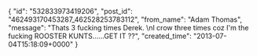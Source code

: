  {
   "id": "532833973419206",
   "post_id": "462493170453287_462528253783112",
   "from_name": "Adam Thomas",
   "message": "Thats 3 fucking times Derek. \nI crow three times coz I'm the fucking ROOSTER KUNTS......GET IT ??",
   "created_time": "2013-07-04T15:18:09+0000"
 }
